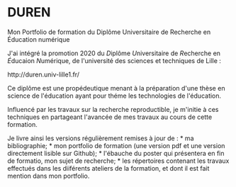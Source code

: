 # DUREN
Mon Portfolio de formation du Diplôme Universitaire de Recherche en Éducation numérique

J'ai intégré la promotion 2020 du *D*iplôme *U*niversitaire de *R*echerche en *É*ducaion *N*umérique, de l'université des sciences et techniques de Lille :  
<p style="tex-talign:center">  http://duren.univ-lille1.fr/ <p/>  

Ce diplôme est une propédeutique menant à la préparation d'une thèse en science de l'éducation ayant pour théme les technologies de l'éducation.

Influencé par les travaux sur la recherche reproductible, je m'initie à ces techniques en partageant l'avancée de mes travaux au cours de cette formation.

Je livre ainsi les versions régulièrement remises à jour de :
    * ma bibliographie;
    * mon portfolio de formation (une version pdf et une version directement lisible sur Github);
    * l'ébauche du poster qui présentera en fin de formatio, mon sujet de recherche;
    * les répertoires contenant les travaux effectués dans les diiférents ateliers de la formation, et dont il est fait mention dans mon portfolio.
    
    
